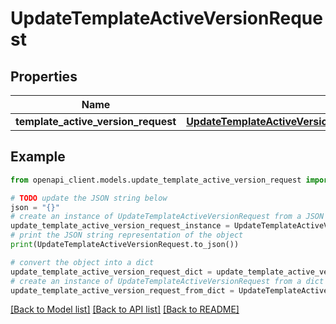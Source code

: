 # UpdateTemplateActiveVersionRequest


## Properties

Name | Type | Description | Notes
------------ | ------------- | ------------- | -------------
**template_active_version_request** | [**UpdateTemplateActiveVersionRequestTemplateActiveVersionRequest**](UpdateTemplateActiveVersionRequestTemplateActiveVersionRequest.md) |  | 

## Example

```python
from openapi_client.models.update_template_active_version_request import UpdateTemplateActiveVersionRequest

# TODO update the JSON string below
json = "{}"
# create an instance of UpdateTemplateActiveVersionRequest from a JSON string
update_template_active_version_request_instance = UpdateTemplateActiveVersionRequest.from_json(json)
# print the JSON string representation of the object
print(UpdateTemplateActiveVersionRequest.to_json())

# convert the object into a dict
update_template_active_version_request_dict = update_template_active_version_request_instance.to_dict()
# create an instance of UpdateTemplateActiveVersionRequest from a dict
update_template_active_version_request_from_dict = UpdateTemplateActiveVersionRequest.from_dict(update_template_active_version_request_dict)
```
[[Back to Model list]](../README.md#documentation-for-models) [[Back to API list]](../README.md#documentation-for-api-endpoints) [[Back to README]](../README.md)


